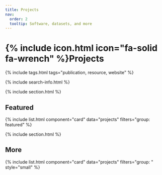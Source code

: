 ```yaml
---
title: Projects
nav:
  order: 2
  tooltip: Software, datasets, and more
---
```


# {% include icon.html icon="fa-solid fa-wrench" %}Projects

<!-- Will be Updated soon! More detail at [https://www.linkedin.com/in/trongan93](https://www.linkedin.com/in/trongan93/details/projects/) -->

{% include tags.html tags="publication, resource, website" %}

{% include search-info.html %}

{% include section.html %}

## Featured

{% include list.html component="card" data="projects" filters="group: featured" %}

{% include section.html %}

## More

{% include list.html component="card" data="projects" filters="group: " style="small" %}
